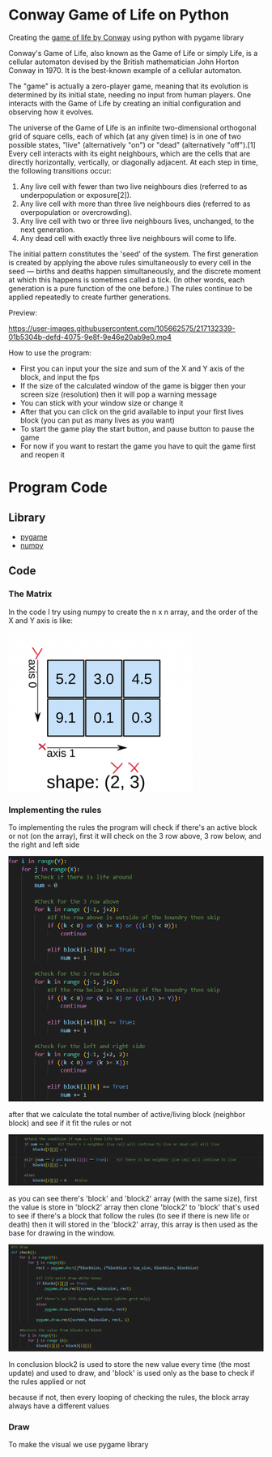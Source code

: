 # Conway Game of Life on Python

Creating the [game of life by Conway](https://conwaylife.com/wiki/Conway%27s_Game_of_Life) using python with pygame library

Conway's Game of Life, also known as the Game of Life or simply Life, is a cellular automaton devised by the British mathematician John Horton Conway in 1970. It is the best-known example of a cellular automaton.

The "game" is actually a zero-player game, meaning that its evolution is determined by its initial state, needing no input from human players. One interacts with the Game of Life by creating an initial configuration and observing how it evolves.

The universe of the Game of Life is an infinite two-dimensional orthogonal grid of square cells, each of which (at any given time) is in one of two possible states, "live" (alternatively "on") or "dead" (alternatively "off").[1] Every cell interacts with its eight neighbours, which are the cells that are directly horizontally, vertically, or diagonally adjacent. At each step in time, the following transitions occur:

1. Any live cell with fewer than two live neighbours dies (referred to as underpopulation or exposure[2]).
2. Any live cell with more than three live neighbours dies (referred to as overpopulation or overcrowding).
3. Any live cell with two or three live neighbours lives, unchanged, to the next generation.
4. Any dead cell with exactly three live neighbours will come to life.

The initial pattern constitutes the 'seed' of the system. The first generation is created by applying the above rules simultaneously to every cell in the seed — births and deaths happen simultaneously, and the discrete moment at which this happens is sometimes called a tick. (In other words, each generation is a pure function of the one before.) The rules continue to be applied repeatedly to create further generations.

Preview:

https://user-images.githubusercontent.com/105662575/217132339-01b5304b-defd-4075-9e8f-9e46e20ab9e0.mp4

How to use the program:
- First you can input your the size and sum of the X and Y axis of the block, and input the fps
- If the size of the calculated window of the game is bigger then your screen size (resolution) then it will pop a warning message
- You can stick with your window size or change it
- After that you can click on the grid available to input your first lives block (you can put as many lives as you want)
- To start the game play the start button, and pause button to pause the game
- For now if you want to restart the game you have to quit the game first and reopen it


# Program Code

## Library

- [pygame](https://www.pygame.org/docs/)
- [numpy](https://numpy.org/)


## Code

### The Matrix

In the code I try using numpy to create the n x n array, and the order of the X and Y axis is like:

![array](/assets/numpyarray.png)


### Implementing the rules

To implementing the rules the program will check if there's an active block or not (on the array), first it will check on the 3 row above, 3 row below, and the right and left side

![rules](/assets/rules.png)

after that we calculate the total number of active/living block (neighbor block) and see if it fit the rules or not

![rules1](/assets/rules2.png)

as you can see there's 'block' and 'block2' array (with the same size), first the value is store in 'block2' array then clone 'block2' to 'block' that's used to see if there's a block that follow the rules (to see if there is new life or death) then it will stored in the 'block2' array, this array is then used as the base for drawing in the window.

![draw](/assets/check.png)

In conclusion block2 is used to store the new value every time (the most update) and used to draw, and 'block' is used only as the base to check if the rules applied or not

because if not, then every looping of checking the rules, the block array always have a different values

### Draw

To make the visual we use pygame library
